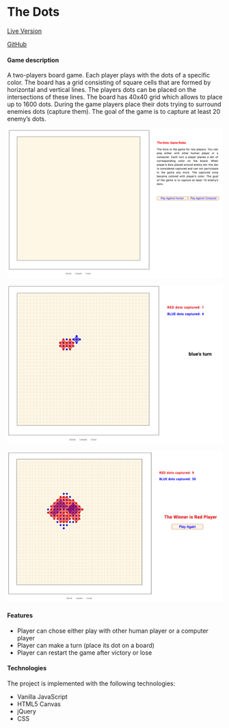 # The Dots


[Live Version](http://alex-naumov.me/dots/dots.html)

[GitHub](https://github.com/naumov78/Dots)



#### Game description
  A two-players board game. Each player plays with the dots of a specific color. The board has a grid consisting of square cells that are formed by horizontal and vertical lines. The players
dots can be placed on the intersections of these lines. The board has 40x40 grid which allows to place up to 1600 dots.
	During the game players place their dots trying to surround enemies dots (capture them). The goal of the game is to capture at least 20 enemy’s dots.

![Screenshot](/docs/wireframes/gameplay1.png)

![Screenshot](/docs/wireframes/gameplay2.png)

![Screenshot](/docs/wireframes/gameplay3.png)

#### Features
* Player can chose either play with other human player or a computer player
* Player can make a turn (place its dot on a board)
* Player can restart the game after victory or lose

#### Technologies

The project is implemented with the following technologies:

* Vanilla JavaScript
* HTML5 Canvas
* jQuery
* CSS
